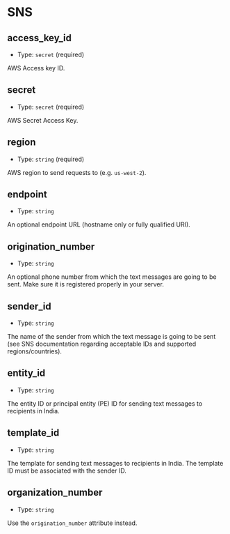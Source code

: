 
SNS
====



access_key_id
-------------

- Type: `secret` (required)

AWS Access key ID.



secret
------

- Type: `secret` (required)

AWS Secret Access Key.



region
------

- Type: `string` (required)

AWS region to send requests to (e.g. `us-west-2`).



endpoint
--------

- Type: `string` 

An optional endpoint URL (hostname only or fully qualified URI).



origination_number
------------------

- Type: `string` 

An optional phone number from which the text messages are going to be sent. Make sure it
is registered properly in your server.



sender_id
---------

- Type: `string` 

The name of the sender from which the text message is going to be sent (see SNS documentation
regarding acceptable IDs and supported regions/countries).



entity_id
---------

- Type: `string` 

The entity ID or principal entity (PE) ID for sending text messages to recipients in India.



template_id
-----------

- Type: `string` 

The template for sending text messages to recipients in India. The template ID must be
associated with the sender ID.



organization_number
-------------------

- Type: `string` 

Use the `origination_number` attribute instead.
